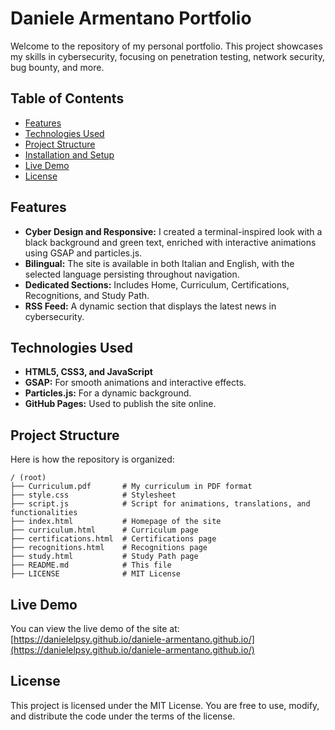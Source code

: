 # Daniele Armentano Portfolio

Welcome to the repository of my personal portfolio. This project showcases my skills in cybersecurity, focusing on penetration testing, network security, bug bounty, and more.

## Table of Contents

- [Features](#features)
- [Technologies Used](#technologies-used)
- [Project Structure](#project-structure)
- [Installation and Setup](#installation-and-setup)
- [Live Demo](#live-demo)
- [License](#license)

## Features

- **Cyber Design and Responsive:** I created a terminal-inspired look with a black background and green text, enriched with interactive animations using GSAP and particles.js.
- **Bilingual:** The site is available in both Italian and English, with the selected language persisting throughout navigation.
- **Dedicated Sections:** Includes Home, Curriculum, Certifications, Recognitions, and Study Path.
- **RSS Feed:** A dynamic section that displays the latest news in cybersecurity.

## Technologies Used

- **HTML5, CSS3, and JavaScript**
- **GSAP:** For smooth animations and interactive effects.
- **Particles.js:** For a dynamic background.
- **GitHub Pages:** Used to publish the site online.

## Project Structure

Here is how the repository is organized:

```
/ (root)
├── Curriculum.pdf       # My curriculum in PDF format
├── style.css            # Stylesheet
├── script.js            # Script for animations, translations, and functionalities
├── index.html           # Homepage of the site
├── curriculum.html      # Curriculum page
├── certifications.html  # Certifications page
├── recognitions.html    # Recognitions page
├── study.html           # Study Path page
├── README.md            # This file
├── LICENSE              # MIT License
```

## Live Demo

You can view the live demo of the site at:  
[https://danielelpsy.github.io/daniele-armentano.github.io/](https://danielelpsy.github.io/daniele-armentano.github.io/)

## License

This project is licensed under the MIT License. You are free to use, modify, and distribute the code under the terms of the license.
